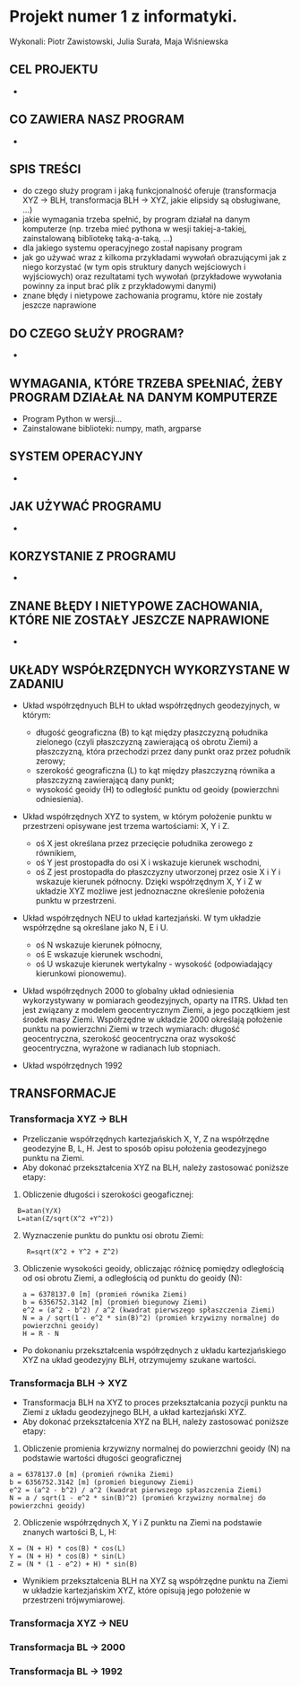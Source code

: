 # Projekt numer 1 z informatyki.
 Wykonali: Piotr Zawistowski, Julia Surała, Maja Wiśniewska

## CEL PROJEKTU
  * 

## CO ZAWIERA NASZ PROGRAM
  * 

## 


## SPIS TREŚCI 
 * do czego służy program i jaką funkcjonalność oferuje (transformacja XYZ -> BLH, transformacja BLH -> XYZ, jakie elipsidy są obsługiwane, ...)
 * jakie wymagania trzeba spełnić, by program działał na danym komputerze (np. trzeba mieć pythona w wesji takiej-a-takiej, 
      zainstalowaną bibliotekę taką-a-taką, ...)
 * dla jakiego systemu operacyjnego został napisany program 
 * jak go używać wraz z kilkoma przykładami wywołań obrazującymi jak z niego korzystać (w tym opis struktury danych wejściowych i wyjściowych) 
      oraz rezultatami tych wywołań (przykładowe wywołania powinny za input brać plik z przykładowymi danymi)
 * znane błędy i nietypowe zachowania programu, które nie zostały jeszcze naprawione


## DO CZEGO SŁUŻY PROGRAM?
  * 
  
## WYMAGANIA, KTÓRE TRZEBA SPEŁNIAĆ, ŻEBY PROGRAM DZIAŁAŁ NA DANYM KOMPUTERZE
  * Program Python w wersji...
  * Zainstalowane biblioteki: numpy, math, argparse
 
## SYSTEM OPERACYJNY 
  * 
 
## JAK UŻYWAĆ PROGRAMU 
  * 
  
## KORZYSTANIE Z PROGRAMU 
  * 

## ZNANE BŁĘDY I NIETYPOWE ZACHOWANIA, KTÓRE NIE ZOSTAŁY JESZCZE NAPRAWIONE
  * 

## UKŁADY WSPÓŁRZĘDNYCH WYKORZYSTANE W ZADANIU
  * Układ współrzędnyuch BLH to układ współrzędnych geodezyjnych, w którym:
     - długość geograficzna (B) to kąt między płaszczyzną południka zielonego (czyli płaszczyzną zawierającą oś obrotu Ziemi) a płaszczyzną, która przechodzi przez dany punkt oraz przez południk zerowy;
     - szerokość geograficzna (L) to kąt między płaszczyzną równika a płaszczyzną zawierającą dany punkt;
     - wysokość geoidy (H) to odległość punktu od geoidy (powierzchni odniesienia).
  * Układ współrzędnych XYZ to system, w którym położenie punktu w przestrzeni opisywane jest trzema wartościami: X, Y i Z. 
     - oś X jest określana przez przecięcie południka zerowego z równikiem, 
     - oś Y jest prostopadła do osi X i wskazuje kierunek wschodni, 
     - oś Z jest prostopadła do płaszczyzny utworzonej przez osie X i Y i wskazuje kierunek północny. 
     Dzięki współrzędnym X, Y i Z w układzie XYZ możliwe jest jednoznaczne określenie położenia punktu w przestrzeni.
  * Układ współrzędnych NEU to układ kartezjański. W tym układzie współrzędne są określane jako N, E i U. 
     - oś N wskazuje kierunek północny, 
     - oś E wskazuje kierunek wschodni,  
     - oś U wskazuje kierunek wertykalny - wysokość (odpowiadający kierunkowi pionowemu).
  * Układ współrzędnych 2000 to globalny układ odniesienia wykorzystywany w pomiarach geodezyjnych, oparty na ITRS. Układ ten jest związany z modelem geocentrycznym Ziemi, a jego początkiem jest środek masy Ziemi. Współrzędne w układzie 2000 określają położenie punktu na powierzchni Ziemi w trzech wymiarach: długość geocentryczna, szerokość geocentryczna oraz wysokość geocentryczna, wyrażone w radianach lub stopniach. 
  
  
  * Układ współrzędnych 1992 


## TRANSFORMACJE
 ### Transformacja XYZ -> BLH
- Przeliczanie współrzędnych kartezjańskich X, Y, Z na współrzędne geodezyjne B, L, H. Jest to  sposób opisu położenia geodezyjnego punktu na Ziemi. 
- Aby dokonać przekształcenia XYZ na BLH, należy zastosować poniższe etapy:
 1. Obliczenie długości i szerokości geogaficznej: 
   ```
     B=atan(Y/X)
     L=atan(Z/sqrt(X^2 +Y^2))
   ```
 2. Wyznaczenie punktu do punktu osi obrotu Ziemi:
    ```
     R=sqrt(X^2 + Y^2 + Z^2)
    ```
 3. Obliczenie wysokości geoidy, obliczając różnicę pomiędzy odległością od osi obrotu Ziemi,       a odległością od punktu do geoidy (N):
    ```
    a = 6378137.0 [m] (promień równika Ziemi)
    b = 6356752.3142 [m] (promień biegunowy Ziemi)
    e^2 = (a^2 - b^2) / a^2 (kwadrat pierwszego spłaszczenia Ziemi)
    N = a / sqrt(1 - e^2 * sin(B)^2) (promień krzywizny normalnej do powierzchni geoidy)
    H = R - N
    ```
- Po dokonaniu przekształcenia współrzędnych z układu kartezjańskiego XYZ na układ geodezyjny BLH, otrzymujemy szukane wartości.
 
 ### Transformacja BLH -> XYZ
- Transformacja BLH na XYZ to proces przekształcania pozycji punktu na Ziemi z układu geodezyjnego BLH, a układ kartezjański XYZ. 
- Aby dokonać przekształcenia XYZ na BLH, należy zastosować poniższe etapy:
1. Obliczenie promienia krzywizny normalnej do powierzchni geoidy (N) na podstawie wartości długości geograficznej
  ```
  a = 6378137.0 [m] (promień równika Ziemi)
  b = 6356752.3142 [m] (promień biegunowy Ziemi)
  e^2 = (a^2 - b^2) / a^2 (kwadrat pierwszego spłaszczenia Ziemi)
  N = a / sqrt(1 - e^2 * sin(B)^2) (promień krzywizny normalnej do powierzchni geoidy)
  ```
2. Obliczenie współrzędnych X, Y i Z punktu na Ziemi na podstawie znanych wartości B, L, H:
  ```
  X = (N + H) * cos(B) * cos(L)
  Y = (N + H) * cos(B) * sin(L)
  Z = (N * (1 - e^2) + H) * sin(B)
  ```
- Wynikiem przekształcenia BLH na XYZ są współrzędne punktu na Ziemi w układzie kartezjańskim XYZ, które opisują jego położenie w przestrzeni trójwymiarowej.

 ### Transformacja XYZ -> NEU
 
 ### Transformacja BL -> 2000
 
 ### Transformacja BL -> 1992
 

 
 
